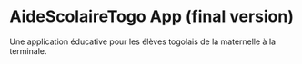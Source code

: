 # AideScolaireTogo App (final version)
Une application éducative pour les élèves togolais de la maternelle à la terminale.